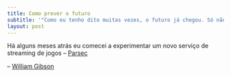 ```yaml
---
title: Como prever o futuro
subtitle: '"Como eu tenho dito muitas vezes, o futuro já chegou. Só não está uniformemente distribuido."'
layout: post
---
```


Há alguns meses atrás eu comecei a experimentar um novo serviço de streaming de jogos – [Parsec](https://parsec.tv)

– [William Gibson](https://pt.wikipedia.org/wiki/William_Gibson)